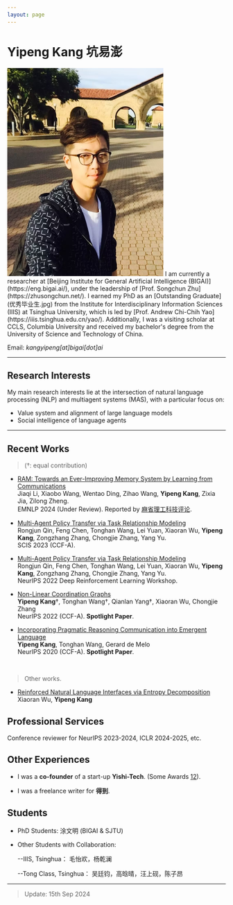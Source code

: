 ```yaml
---
layout: page
---
```


# **Yipeng Kang 坑易澎**
<img src="selfie1.jpg" class="floatpic" width="360" height="480">
I am currently a researcher at [Beijing Institute for General Artificial Intelligence (BIGAI)](https://eng.bigai.ai/), under the leadership of [Prof. Songchun Zhu](https://zhusongchun.net/). I earned my PhD as an [Outstanding Graduate](优秀毕业生.jpg) from the Institute for Interdisciplinary Information Sciences (IIIS) at Tsinghua University, which is led by [Prof. Andrew Chi-Chih Yao](https://iiis.tsinghua.edu.cn/yao/). Additionally, I was a visiting scholar at CCLS, Columbia University and received my bachelor's degree from the University of Science and Technology of China.

Email: *kangyipeng[at]bigai[dot]ai*

<!-- ## Academic Background

- **Sep 2024 - Future:** Cambridge University (Incoming EE MPhil, supervised by [Prof. Ozgur B. Akan](https://ioe.eng.cam.ac.uk/directory/akan))
- **Sep 2020 - June 2024:** Maynooth University (BSc, EECS)
- **Sep 2020 - June 2024:** Fuzhou University (BEng, EECS)
- **June 2022 - Nov 2022:** Cambridge University (Internship) -->

---

## Research Interests
My main research interests lie at the intersection of natural language processing (NLP) and multiagent systems (MAS), with a particular focus on:
- Value system and alignment of large language models
- Social intelligence of language agents

---

## Recent Works
> (†: equal contribution)

- [RAM: Towards an Ever-Improving Memory System by Learning from Communications](https://arxiv.org/abs/2404.12045)<br>Jiaqi Li, Xiaobo Wang, Wentao Ding, Zihao Wang, **Yipeng Kang**, Zixia Jia, Zilong Zheng.<br>EMNLP 2024 (Under Review). Reported by [麻省理工科技评论](https://m.weibo.cn/status/5069118812455700).

- [Multi-Agent Policy Transfer via Task Relationship Modeling](https://github.com/fringsoo/CGMIX)<br>Rongjun Qin, Feng Chen, Tonghan Wang, Lei Yuan, Xiaoran Wu, **Yipeng Kang**, Zongzhang Zhang, Chongjie Zhang, Yang Yu.<br>SCIS 2023 (CCF-A).

- [Multi-Agent Policy Transfer via Task Relationship Modeling](https://neurips.cc/virtual/2022/64142)<br>Rongjun Qin, Feng Chen, Tonghan Wang, Lei Yuan, Xiaoran Wu, **Yipeng Kang**, Zongzhang Zhang, Chongjie Zhang, Yang Yu.<br>NeurIPS 2022 Deep Reinforcement Learning Workshop.

- [Non-Linear Coordination Graphs](https://github.com/fringsoo/CGMIX)<br>**Yipeng Kang**†, Tonghan Wang†, Qianlan Yang†, Xiaoran Wu, Chongjie Zhang<br>NeurIPS 2022 (CCF-A). **Spotlight Paper**.

- [Incorporating Pragmatic Reasoning Communication into Emergent Language](https://fringsoo.github.io/pragmatic_in2_emergent_papersite/)<br>**Yipeng Kang**, Tonghan Wang, Gerard de Melo<br>NeurIPS 2020 (CCF-A). **Spotlight Paper**.

  <br>

> Other works.
- [Reinforced Natural Language Interfaces via Entropy Decomposition](https://arxiv.org/abs/2109.11408)<br>Xiaoran Wu, **Yipeng Kang**<br>


## Professional Services
Conference reviewer for NeurIPS 2023-2024, ICLR 2024-2025, etc.

## Other Experiences
- I was a **co-founder** of a start-up **Yishi-Tech**. 
(Some Awards [1](三创全国1.jpg)[2](三创全球.jpg)).

<!-- ziguang -->

- I was a freelance writer for **得到**. 
<!-- Proof -->




## Students

- PhD Students: 涂文明 (BIGAI & SJTU)
- Other Students with Collaboration:

    --IIIS, Tsinghua： 毛怡欢，杨乾澜

    --Tong Class, Tsinghua： 吴廷钧，高晗晴，汪上砚，陈子昂

<!-- 李可 -->


<!-- ## Degree Thesis

- [Hybrid Detection Mechanism for Spoofing Attacks in Bluetooth Low Energy Networks](https://caihanlin.com/mypaper/thesis/UG-thesis.pdf)<br>**Hanlin Cai** (Advisor: Zhezhuang Xu). **Best Bachelor Thesis Award** (Top 1/300).<br>Proposal paper has been accepted by AAAI 2024<br>Expect to submit a long paper to KDD 2024.

- [Industrial Inspection System based on Intelligent IoT and Bionic Quadruped Robot](https://caihanlin.com/mypaper/thesis/IP-report.pdf)<br>**Hanlin Cai** (Advisor: Zhezhuang Xu, Yuxiong Xia). Junior-year Intern Program.<br>Industrial Placement at China Huading Tech and IIoT Lab<br>

  <br>

--- -->

---

<!-- ## News and Updates

- **June 2024**：Very excited to be selected as [KDD UC Scholar](https://kdd2024.kdd.org/call-for-undergraduate-consortium/). See you in Spain!
- **May 2024：**My undergraduate thesis won the Best Project Award (Top 1/300).
- **April 2024：**Our work *BLEGuard* has been accepted to [MobiSys 2024](https://www.sigmobile.org/mobisys/2024/) as a poster paper. See you in Japan!
- **March 2024：**Very excited to get a MPhil offer from Engineering department at Cambridge University!
- **Dec 2023：**Very excited to be selected as [AAAI UC Scholar](https://aaai.org/aaai-conference/undergraduate-consortium-program/). See you in Canada!
- **Aug 2023：**Happy to be awarded the FEPG Scholarship.
- **May 2023：**Happy to be awarded the XiamenAir Scholarship.
- **May 2023：**Collected the Finalist Award in MCM/ICM 2023 (Top 1%).
- **Jun 2022：**Started research programme at [Cambridge AI Group](https://www.cl.cam.ac.uk/research/ai/), advised by Prof. Pietro Liò. -->


> Update: 15th Sep 2024